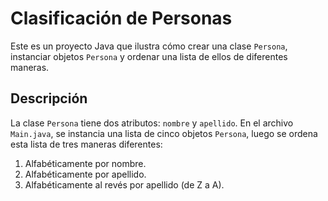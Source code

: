 # Clasificación de Personas

Este es un proyecto Java que ilustra cómo crear una clase `Persona`, instanciar objetos `Persona` y ordenar una lista de ellos de diferentes maneras.

## Descripción

La clase `Persona` tiene dos atributos: `nombre` y `apellido`. En el archivo `Main.java`, se instancia una lista de cinco objetos `Persona`, luego se ordena esta lista de tres maneras diferentes:

1. Alfabéticamente por nombre.
2. Alfabéticamente por apellido.
3. Alfabéticamente al revés por apellido (de Z a A).
